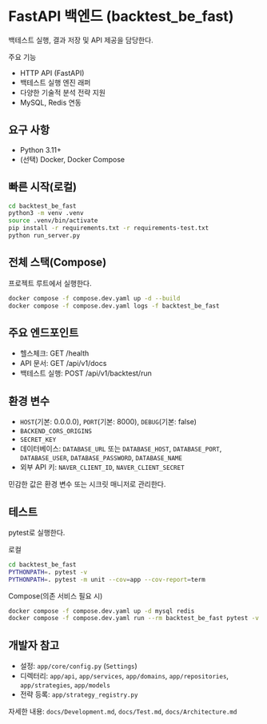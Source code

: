 # FastAPI 백엔드 (backtest_be_fast)

백테스트 실행, 결과 저장 및 API 제공을 담당한다.

주요 기능
- HTTP API (FastAPI)
- 백테스트 실행 엔진 래퍼
- 다양한 기술적 분석 전략 지원
- MySQL, Redis 연동

## 요구 사항
- Python 3.11+
- (선택) Docker, Docker Compose

## 빠른 시작(로컬)
```bash
cd backtest_be_fast
python3 -m venv .venv
source .venv/bin/activate
pip install -r requirements.txt -r requirements-test.txt
python run_server.py
```

## 전체 스택(Compose)
프로젝트 루트에서 실행한다.
```bash
docker compose -f compose.dev.yaml up -d --build
docker compose -f compose.dev.yaml logs -f backtest_be_fast
```

## 주요 엔드포인트
- 헬스체크: GET /health
- API 문서: GET /api/v1/docs
- 백테스트 실행: POST /api/v1/backtest/run

## 환경 변수
- `HOST`(기본: 0.0.0.0), `PORT`(기본: 8000), `DEBUG`(기본: false)
- `BACKEND_CORS_ORIGINS`
- `SECRET_KEY`
- 데이터베이스: `DATABASE_URL` 또는 `DATABASE_HOST`, `DATABASE_PORT`, `DATABASE_USER`, `DATABASE_PASSWORD`, `DATABASE_NAME`
- 외부 API 키: `NAVER_CLIENT_ID`, `NAVER_CLIENT_SECRET`

민감한 값은 환경 변수 또는 시크릿 매니저로 관리한다.

## 테스트
pytest로 실행한다.

로컬
```bash
cd backtest_be_fast
PYTHONPATH=. pytest -v
PYTHONPATH=. pytest -m unit --cov=app --cov-report=term
```

Compose(의존 서비스 필요 시)
```bash
docker compose -f compose.dev.yaml up -d mysql redis
docker compose -f compose.dev.yaml run --rm backtest_be_fast pytest -v
```

## 개발자 참고
- 설정: `app/core/config.py` (`Settings`)
- 디렉터리: `app/api`, `app/services`, `app/domains`, `app/repositories`, `app/strategies`, `app/models`
- 전략 등록: `app/strategy_registry.py`

자세한 내용: `docs/Development.md`, `docs/Test.md`, `docs/Architecture.md`
